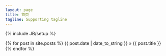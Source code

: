 ```yaml
---
layout: page
title: 首页
tagline: Supporting tagline
---
```

{% include JB/setup %}

{% for post in site.posts %}
{{ post.date | date_to_string }} » {{ post.title }}
{% endfor %}